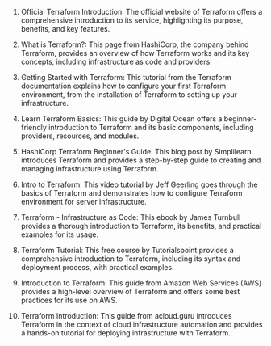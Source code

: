 

1. Official Terraform Introduction: The official website of Terraform offers a comprehensive introduction to its service, highlighting its purpose, benefits, and key features.

2. What is Terraform?: This page from HashiCorp, the company behind Terraform, provides an overview of how Terraform works and its key concepts, including infrastructure as code and providers.

3. Getting Started with Terraform: This tutorial from the Terraform documentation explains how to configure your first Terraform environment, from the installation of Terraform to setting up your infrastructure.

4. Learn Terraform Basics: This guide by Digital Ocean offers a beginner-friendly introduction to Terraform and its basic components, including providers, resources, and modules.

5. HashiCorp Terraform Beginner's Guide: This blog post by Simplilearn introduces Terraform and provides a step-by-step guide to creating and managing infrastructure using Terraform.

6. Intro to Terraform: This video tutorial by Jeff Geerling goes through the basics of Terraform and demonstrates how to configure Terraform environment for server infrastructure.

7. Terraform - Infrastructure as Code: This ebook by James Turnbull provides a thorough introduction to Terraform, its benefits, and practical examples for its usage.

8. Terraform Tutorial: This free course by Tutorialspoint provides a comprehensive introduction to Terraform, including its syntax and deployment process, with practical examples. 

9. Introduction to Terraform: This guide from Amazon Web Services (AWS) provides a high-level overview of Terraform and offers some best practices for its use on AWS. 

10. Terraform Introduction: This guide from acloud.guru introduces Terraform in the context of cloud infrastructure automation and provides a hands-on tutorial for deploying infrastructure with Terraform.